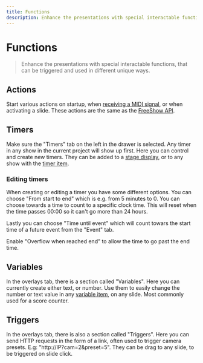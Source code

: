 ```yaml
---
title: Functions
description: Enhance the presentations with special interactable functions, that can be triggered and used in different unique ways.
---
```


# Functions

> Enhance the presentations with special interactable functions, that can be triggered and used in different unique ways.

## Actions

Start various actions on startup, when [receiving a MIDI signal](./midi), or when activating a slide. These actions are the same as the [FreeShow API](./companion#the-api).

## Timers

Make sure the "Timers" tab on the left in the drawer is selected. Any timer in any show in the current project will show up first. Here you can control and create new timers. They can be added to a [stage display](./stage), or to any show with the [timer item](./items#timer).

### Editing timers

When creating or editing a timer you have some different options. You can choose "From start to end" which is e.g. from 5 minutes to 0. You can choose towards a time to count to a specific clock time. This will reset when the time passes 00:00 so it can't go more than 24 hours.

Lastly you can choose "Time until event" which will count towars the start time of a future event from the "Event" tab.

Enable "Overflow when reached end" to allow the time to go past the end time.

## Variables

In the overlays tab, there is a section called "Variables". Here you can currently create either text, or number. Use them to easily change the number or text value in any [variable item](./items#variable), on any slide. Most commonly used for a score counter.

## Triggers

In the overlays tab, there is also a section called "Triggers". Here you can send HTTP requests in the form of a link, often used to trigger camera presets. E.g: "http://IP?cam=2&preset=5". They can be drag to any slide, to be triggered on slide click.
